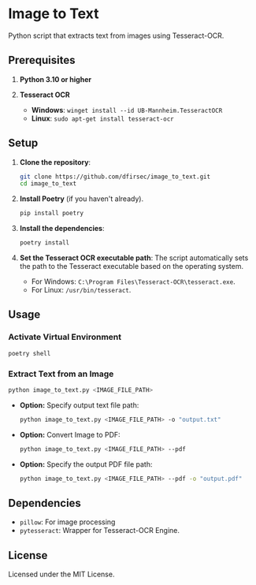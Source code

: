 # Image to Text

Python script that extracts text from images using Tesseract-OCR.

## Prerequisites

1. **Python 3.10 or higher**
2. **Tesseract OCR**

    - **Windows**: `winget install --id UB-Mannheim.TesseractOCR`
    - **Linux**: `sudo apt-get install tesseract-ocr`

## Setup

1. **Clone the repository**:

    ```sh
    git clone https://github.com/dfirsec/image_to_text.git
    cd image_to_text
    ```

2. **Install Poetry** (if you haven't already).

    ```sh
    pip install poetry
    ```

3. **Install the dependencies**:

    ```sh
    poetry install
    ```

4. **Set the Tesseract OCR executable path**: The script automatically sets the path to the Tesseract executable based on the operating system.

    - For Windows: `C:\Program Files\Tesseract-OCR\tesseract.exe`.
    - For Linux: `/usr/bin/tesseract`.

## Usage

### Activate Virtual Environment

```sh
poetry shell
```

### Extract Text from an Image

```sh
python image_to_text.py <IMAGE_FILE_PATH>
```

- **Option:** Specify output text file path:

    ```sh
    python image_to_text.py <IMAGE_FILE_PATH> -o "output.txt"
    ```

- **Option:** Convert Image to PDF:

    ```sh
    python image_to_text.py <IMAGE_FILE_PATH> --pdf
    ```

- **Option:** Specify the output PDF file path:

    ```sh
    python image_to_text.py <IMAGE_FILE_PATH> --pdf -o "output.pdf"
    ```

## Dependencies

- `pillow`: For image processing
- `pytesseract`: Wrapper for Tesseract-OCR Engine.

## License

Licensed under the MIT License.
